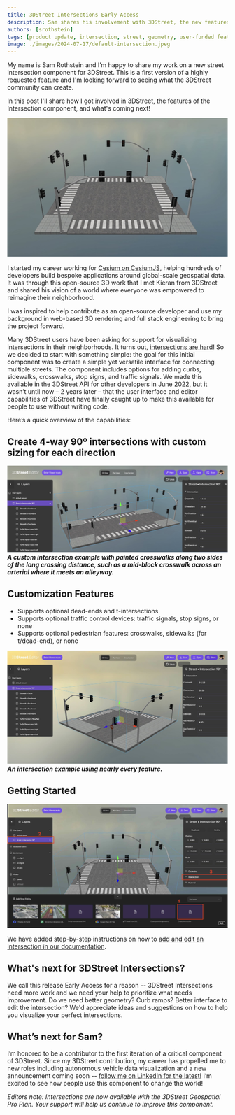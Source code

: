 ```yaml
---
title: 3DStreet Intersections Early Access
description: Sam shares his involvement with 3DStreet, the new features of the Intersection component, and what's coming next! 
authors: [srothstein]
tags: [product update, intersection, street, geometry, user-funded features]
image: ./images/2024-07-17/default-intersection.jpeg
---
```


My name is Sam Rothstein and I’m happy to share my work on a new street intersection component for 3DStreet. This is a first version of a highly requested feature and I'm looking forward to seeing what the 3DStreet community can create. 

In this post I'll share how I got involved in 3DStreet, the features of the Intersection component, and what's coming next! 

![](./images/2024-07-17/default-intersection.jpeg)

<!-- truncate -->

I started my career working for [Cesium on CesiumJS](https://cesium.com/platform/cesiumjs/), helping hundreds of developers build bespoke applications around global-scale geospatial data. It was through this open-source 3D work that I met Kieran from 3DStreet and shared his vision of a world where everyone was empowered to reimagine their neighborhood. 

I was inspired to help contribute as an open-source developer and use my background in web-based 3D rendering and full stack engineering to bring the project forward.

Many 3DStreet users have been asking for support for visualizing intersections in their neighborhoods. It turns out, [intersections are hard](https://a-b-street.github.io/docs/tech/map/geometry/index.html )! So we decided to start with something simple: the goal for this initial component was to create a simple yet versatile interface for connecting multiple streets. The component includes options for adding curbs, sidewalks, crosswalks, stop signs, and traffic signals. We made this available in the 3DStreet API for other developers in June 2022, but it wasn’t until now – 2 years later – that the user interface and editor capabilities of 3DStreet have finally caught up to make this available for people to use without writing code.

Here’s a quick overview of the capabilities:

## Create 4-way 90º intersections with custom sizing for each direction
![](./images/2024-07-17/lopsided-intersection.jpg)
<b><i>A custom intersection example with painted crosswalks along two sides of the long crossing distance, such as a mid-block crosswalk across an arterial where it meets an alleyway.</i></b>

## Customization Features
* Supports optional dead-ends and t-intersections
* Supports optional traffic control devices: traffic signals, stop signs, or none
* Supports optional pedestrian features: crosswalks, sidewalks (for t/dead-end), or none

![](./images/2024-07-17/custom-intersection.jpeg)
<b><i>An intersection example using nearly every feature.</i></b>

## Getting Started
![](/img/docs/alpha/add-edit-intersections.jpg)

We have added step-by-step instructions on how to [add and edit an intersection in our documentation](/docs/development/alpha-labs#adding-and-editing-an-intersection).

## What's next for 3DStreet Intersections?
We call this release Early Access for a reason -- 3DStreet Intersections need more work and we need your help to prioritize what needs improvement. Do we need better geometry? Curb ramps? Better interface to edit the intersection? We'd appreciate ideas and suggestions on how to help you visualize your perfect intersections.

## What’s next for Sam?
I’m honored to be a contributor to the first iteration of a critical component of 3DStreet. Since my 3DStreet contribution, my career has propelled me to new roles including autonomous vehicle data visualization and a new announcement coming soon -- [follow me on LinkedIn for the latest!](https://www.linkedin.com/in/srothst1/) I’m excited to see how people use this component to change the world!

<i>Editors note: Intersections are now available with the 3DStreet Geospatial Pro Plan. Your support will help us continue to improve this component.</i>